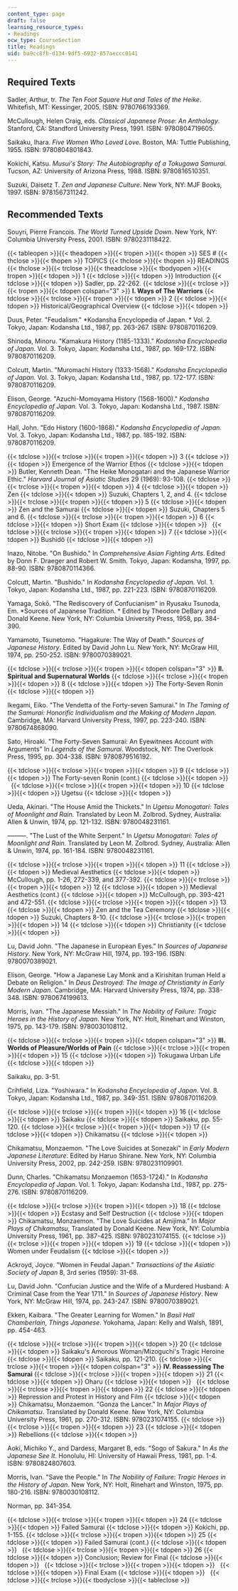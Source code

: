 ```yaml
---
content_type: page
draft: false
learning_resource_types:
- Readings
ocw_type: CourseSection
title: Readings
uid: ba9cc8fb-d134-9df5-6932-857aeccc0141
---
```

## Required Texts

Sadler, Arthur, tr. *The Ten Foot Square Hut and Tales of the Heike*. Whitefish, MT: Kessinger, 2005. ISBN: 9780766193369.

McCullough, Helen Craig, eds. *Classical Japanese Prose: An Anthology*. Stanford, CA: Standford University Press, 1991. ISBN: 9780804719605.

Saikaku, Ihara. *Five Women Who Loved Love*. Boston, MA: Tuttle Publishing, 1955. ISBN: 9780804801843.

Kokichi, Katsu. *Musui's Story: The Autobiography of a Tokugawa Samurai*. Tucson, AZ: University of Arizona Press, 1988. ISBN: 9780816510351.

Suzuki, Daisetz T. *Zen and Japanese Culture*. New York, NY: MJF Books, 1997. ISBN: 9781567311242.

## Recommended Texts

Souyri, Pierre Francois. *The World Turned Upside Down*. New York, NY: Columbia University Press, 2001. ISBN: 9780231118422.

{{< tableopen >}}{{< theadopen >}}{{< tropen >}}{{< thopen >}}
SES #
{{< thclose >}}{{< thopen >}}
TOPICS
{{< thclose >}}{{< thopen >}}
READINGS
{{< thclose >}}{{< trclose >}}{{< theadclose >}}{{< tbodyopen >}}{{< tropen >}}{{< tdopen >}}
1
{{< tdclose >}}{{< tdopen >}}
Introduction
{{< tdclose >}}{{< tdopen >}}
Sadler, pp. 22-262.
{{< tdclose >}}{{< trclose >}}{{< tropen >}}{{< tdopen colspan="3" >}}
**I. Ways of The Warriors**
{{< tdclose >}}{{< trclose >}}{{< tropen >}}{{< tdopen >}}
2
{{< tdclose >}}{{< tdopen >}}
Historical/Geographical Overview
{{< tdclose >}}{{< tdopen >}}

Duus, Peter. "Feudalism." *Kodansha Encyclopedia of Japan. * Vol. 2. Tokyo, Japan: Kodansha Ltd., 1987, pp. 263-267. ISBN: 9780870116209.

Shinoda, Minoru. "Kamakura History (1185-1333)." *Kodansha Encyclopedia of Japan.* Vol. 3. Tokyo, Japan: Kodansha Ltd., 1987, pp. 169-172. ISBN: 9780870116209.

Colcutt, Martin. "Muromachi History (1333-1568)." *Kodansha Encyclopedia of Japan.* Vol. 3. Tokyo, Japan: Kodansha Ltd., 1987, pp. 172-177. ISBN: 9780870116209.

Elison, George. "Azuchi-Momoyama History (1568-1600)." *Kodansha Encyclopedia of Japan.* Vol. 3. Tokyo, Japan: Kodansha Ltd., 1987. ISBN: 9780870116209.

Hall, John. "Edo History (1600-1868)." *Kodansha Encyclopedia of Japan.* Vol. 3. Tokyo, Japan: Kodansha Ltd., 1987, pp. 185-192. ISBN: 9780870116209.

{{< tdclose >}}{{< trclose >}}{{< tropen >}}{{< tdopen >}}
3
{{< tdclose >}}{{< tdopen >}}
Emergence of the Warrior Ethos
{{< tdclose >}}{{< tdopen >}}
Butler, Kenneth Dean. "The Heike Monogatari and the Japanese Warrior Ethic." *Harvard Journal of Asiatic Studies* 29 (1969): 93-108.
{{< tdclose >}}{{< trclose >}}{{< tropen >}}{{< tdopen >}}
4
{{< tdclose >}}{{< tdopen >}}
Zen
{{< tdclose >}}{{< tdopen >}}
Suzuki, Chapters 1, 2, and 4.
{{< tdclose >}}{{< trclose >}}{{< tropen >}}{{< tdopen >}}
5
{{< tdclose >}}{{< tdopen >}}
Zen and the Samurai
{{< tdclose >}}{{< tdopen >}}
Suzuki, Chapters 5 and 6.
{{< tdclose >}}{{< trclose >}}{{< tropen >}}{{< tdopen >}}
6
{{< tdclose >}}{{< tdopen >}}
Short Exam
{{< tdclose >}}{{< tdopen >}}
 
{{< tdclose >}}{{< trclose >}}{{< tropen >}}{{< tdopen >}}
7
{{< tdclose >}}{{< tdopen >}}
Bushidô
{{< tdclose >}}{{< tdopen >}}

Inazo, Nitobe. "On Bushido." In *Comprehensive Asian Fighting Arts*. Edited by Donn F. Draeger and Robert W. Smith. Tokyo, Japan: Kodansha, 1997, pp. 88-90. ISBN: 9780870114366.

Colcutt, Martin. "Bushido." In *Kodansha Encyclopedia of Japan.* Vol. 1. Tokyo, Japan: Kodansha Ltd., 1987, pp. 221-223. ISBN: 9780870116209.

Yamaga, Sokō. "The Rediscovery of Confucianism" in Ryusaku Tsunoda, Em. *Sources of Japanese Tradition. * Edited by Theodore DeBary and Donald Keene. New York, NY: Columbia University Press, 1958, pp. 384-390.

Yamamoto, Tsunetomo. "Hagakure: The Way of Death." *Sources of Japanese History*. Edited by David John Lu. New York, NY: McGraw Hill, 1974, pp. 250-252. ISBN: 9780070389021.

{{< tdclose >}}{{< trclose >}}{{< tropen >}}{{< tdopen colspan="3" >}}
**II. Spiritual and Supernatural Worlds**
{{< tdclose >}}{{< trclose >}}{{< tropen >}}{{< tdopen >}}
8
{{< tdclose >}}{{< tdopen >}}
The Forty-Seven Ronin
{{< tdclose >}}{{< tdopen >}}

Ikegami, Eiko. "The Vendetta of the Forty-seven Samurai." In *The Taming of the Samurai: Honorific Individualism and the Making of Modern Japan*. Cambridge, MA: Harvard University Press, 1997, pp. 223-240. ISBN: 9780674868090.

Sato, Hiroaki. "The Forty-Seven Samurai: An Eyewitnees Account with Arguments" In *Legends of the Samurai*. Woodstock, NY: The Overlook Press, 1995, pp. 304-338. ISBN: 9780879516192.

{{< tdclose >}}{{< trclose >}}{{< tropen >}}{{< tdopen >}}
9
{{< tdclose >}}{{< tdopen >}}
The Forty-seven Ronin (cont.)
{{< tdclose >}}{{< tdopen >}}
 
{{< tdclose >}}{{< trclose >}}{{< tropen >}}{{< tdopen >}}
10
{{< tdclose >}}{{< tdopen >}}
Ugetsu
{{< tdclose >}}{{< tdopen >}}

Ueda, Akinari. "The House Amid the Thickets." In *Ugetsu Monogatari: Tales of Moonlight and Rain.* Translated by Leon M. Zolbrod. Sydney, Australia: Allen & Unwin, 1974, pp. 121-132. ISBN: 9780048231161.

———. "The Lust of the White Serpent." In *Ugetsu Monogatari: Tales of Moonlight and Rain.* Translated by Leon M. Zolbrod. Sydney, Australia: Allen & Unwin, 1974, pp. 161-184. ISBN: 9780048231161.

{{< tdclose >}}{{< trclose >}}{{< tropen >}}{{< tdopen >}}
11
{{< tdclose >}}{{< tdopen >}}
Medieval Aesthetics
{{< tdclose >}}{{< tdopen >}}
McCullough, pp. 1-26, 272-339, and 377-392.
{{< tdclose >}}{{< trclose >}}{{< tropen >}}{{< tdopen >}}
12
{{< tdclose >}}{{< tdopen >}}
Medieval Aesthetics (cont.)
{{< tdclose >}}{{< tdopen >}}
McCullough, pp. 393-421 and 472-551.
{{< tdclose >}}{{< trclose >}}{{< tropen >}}{{< tdopen >}}
13
{{< tdclose >}}{{< tdopen >}}
Zen and the Tea Ceremony
{{< tdclose >}}{{< tdopen >}}
Suzuki, Chapters 8-10.
{{< tdclose >}}{{< trclose >}}{{< tropen >}}{{< tdopen >}}
14
{{< tdclose >}}{{< tdopen >}}
Christianity
{{< tdclose >}}{{< tdopen >}}

Lu, David John. "The Japanese in European Eyes." In *Sources of Japanese History*. New York, NY: McGraw Hill, 1974, pp. 193-196. ISBN: 9780070389021.

Elison, George. "How a Japanese Lay Monk and a Kirishitan Iruman Held a Debate on Religion." In *Deus Destroyed: The Image of Christianity in Early Modern Japan*. Cambridge, MA: Harvard University Press, 1974, pp. 338-348. ISBN: 9780674199613.

Morris, Ivan. "The Japanese Messiah." In *The Nobility of Failure: Tragic Heroes in the History of Japan*. New York, NY: Holt, Rinehart and Winston, 1975, pp. 143-179. ISBN: 9780030108112.

{{< tdclose >}}{{< trclose >}}{{< tropen >}}{{< tdopen colspan="3" >}}
**III. Worlds of Pleasure/Worlds of Pain**
{{< tdclose >}}{{< trclose >}}{{< tropen >}}{{< tdopen >}}
15
{{< tdclose >}}{{< tdopen >}}
Tokugawa Urban Life
{{< tdclose >}}{{< tdopen >}}

Saikaku, pp. 3-51.

Crihfield, Liza. "Yoshiwara." In *Kodansha Encyclopedia of Japan*. Vol. 8. Tokyo, Japan: Kodansha Ltd., 1987, pp. 349-351. ISBN: 9780870116209.

{{< tdclose >}}{{< trclose >}}{{< tropen >}}{{< tdopen >}}
16
{{< tdclose >}}{{< tdopen >}}
Saikaku
{{< tdclose >}}{{< tdopen >}}
Saikaku, pp. 55-120.
{{< tdclose >}}{{< trclose >}}{{< tropen >}}{{< tdopen >}}
17
{{< tdclose >}}{{< tdopen >}}
Chikamatsu
{{< tdclose >}}{{< tdopen >}}

Chikamatsu, Monzaemon. "The Love Suicides at Sonezaki" in *Early Modern Japanese Literature*. Edited by Haruo Shirane. New York, NY: Columbia University Press, 2002, pp. 242-259. ISBN: 9780231109901.

Dunn, Charles. "Chikamatsu Monzaemon (1653-1724)." In *Kodansha Encyclopedia of Japan*. Vol. 1. Tokyo, Japan: Kodansha Ltd., 1987, pp. 275-276. ISBN: 9780870116209.

{{< tdclose >}}{{< trclose >}}{{< tropen >}}{{< tdopen >}}
18
{{< tdclose >}}{{< tdopen >}}
Ecstasy and Self Destruction
{{< tdclose >}}{{< tdopen >}}
Chikamatsu, Monzaemon. "The Love Suicides at Amijima." In *Major Plays of Chikamatsu*, Translated by Donald Keene. New York, NY: Columbia University Press, 1961, pp. 387-425. ISBN: 9780231074155.
{{< tdclose >}}{{< trclose >}}{{< tropen >}}{{< tdopen >}}
19
{{< tdclose >}}{{< tdopen >}}
Women under Feudalism
{{< tdclose >}}{{< tdopen >}}

Ackroyd, Joyce. "Women in Feudal Japan." *Transactions of the Asiatic Society of Japan* 8, 3rd series (1959): 31-68.

Lu, David John. "Confucian Justice and the Wife of a Murdered Husband: A Criminal Case from the Year 1711." In *Sources of Japanese History*. New York, NY: McGraw Hill, 1974, pp. 243-247. ISBN: 9780070389021.

Ekken, Kaibara. "The Greater Learning for Women." In *Basil Hall Chamberlain, Things Japanese*. Yokohama, Japan: Kelly and Walsh, 1891, pp. 454-463.

{{< tdclose >}}{{< trclose >}}{{< tropen >}}{{< tdopen >}}
20
{{< tdclose >}}{{< tdopen >}}
Saikaku's Amorous Woman/Mizoguchi's Tragic Heroine
{{< tdclose >}}{{< tdopen >}}
Saikaku, pp. 121-210.
{{< tdclose >}}{{< trclose >}}{{< tropen >}}{{< tdopen colspan="3" >}}
**IV. Reassessing The Samurai**
{{< tdclose >}}{{< trclose >}}{{< tropen >}}{{< tdopen >}}
21
{{< tdclose >}}{{< tdopen >}}
Oharu
{{< tdclose >}}{{< tdopen >}}
 
{{< tdclose >}}{{< trclose >}}{{< tropen >}}{{< tdopen >}}
22
{{< tdclose >}}{{< tdopen >}}
Repression and Protest in History and Film
{{< tdclose >}}{{< tdopen >}}
Chikamatsu, Monzaemon. "Gonza the Lancer." In *Major Plays of Chikamatsu*. Translated by Donald Keene. New York, NY: Columbia University Press, 1961, pp. 270-312. ISBN: 9780231074155.
{{< tdclose >}}{{< trclose >}}{{< tropen >}}{{< tdopen >}}
23
{{< tdclose >}}{{< tdopen >}}
Rebellions
{{< tdclose >}}{{< tdopen >}}

Aoki, Michiko Y., and Dardess, Margaret B, eds. "Sogo of Sakura." In *As the Japanese See It*. Honolulu, HI: University of Hawaii Press, 1981, pp. 1-4. ISBN: 9780824807603.

Morris, Ivan. "Save the People." In *The Nobility of Failure: Tragic Heroes in the History of Japan*. New York, NY: Holt, Rinehart and Winston, 1975, pp. 180-216. ISBN: 9780030108112.

Norman, pp. 341-354.

{{< tdclose >}}{{< trclose >}}{{< tropen >}}{{< tdopen >}}
24
{{< tdclose >}}{{< tdopen >}}
Failed Samurai
{{< tdclose >}}{{< tdopen >}}
Kokichi, pp. 1-155.
{{< tdclose >}}{{< trclose >}}{{< tropen >}}{{< tdopen >}}
25
{{< tdclose >}}{{< tdopen >}}
Failed Samurai (cont.)
{{< tdclose >}}{{< tdopen >}}
 
{{< tdclose >}}{{< trclose >}}{{< tropen >}}{{< tdopen >}}
26
{{< tdclose >}}{{< tdopen >}}
Conclusion; Review for Final
{{< tdclose >}}{{< tdopen >}}
 
{{< tdclose >}}{{< trclose >}}{{< tropen >}}{{< tdopen >}}
 
{{< tdclose >}}{{< tdopen >}}
Final Exam
{{< tdclose >}}{{< tdopen >}}
 
{{< tdclose >}}{{< trclose >}}{{< tbodyclose >}}{{< tableclose >}}